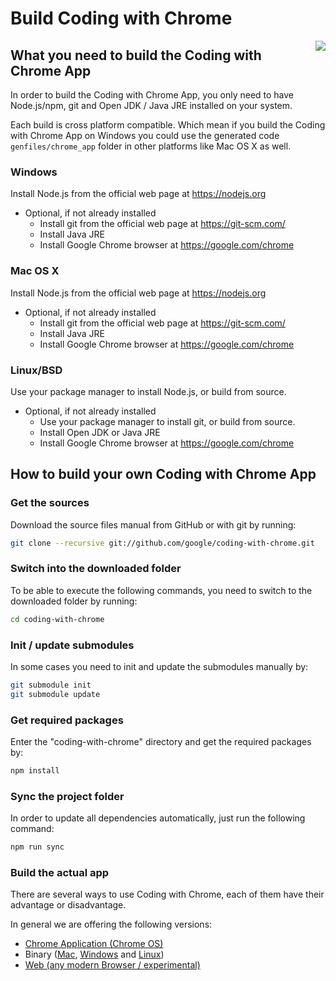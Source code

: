 Build Coding with Chrome
=========================

<img src="static_files/images/cwc_logo.png" align="right">

What you need to build the Coding with Chrome App
--------------------------------------------------

In order to build the Coding with Chrome App, you only need to have Node.js/npm,
git and Open JDK / Java JRE installed on your system.

Each build is cross platform compatible. Which mean if you build the
Coding with Chrome App on Windows you could use the generated code
`genfiles/chrome_app` folder in other platforms like Mac OS X as well.

### Windows

Install Node.js from the official web page at <https://nodejs.org>

* Optional, if not already installed
  * Install git from the official web page at <https://git-scm.com/>
  * Install Java JRE
  * Install Google Chrome browser at <https://google.com/chrome>

### Mac OS X

Install Node.js from the official web page at <https://nodejs.org>

* Optional, if not already installed
  * Install git from the official web page at <https://git-scm.com/>
  * Install Java JRE
  * Install Google Chrome browser at <https://google.com/chrome>

### Linux/BSD

Use your package manager to install Node.js, or build from source.

* Optional, if not already installed
  * Use your package manager to install git, or build from source.
  * Install Open JDK or Java JRE
  * Install Google Chrome browser at <https://google.com/chrome>

How to build your own Coding with Chrome App
---------------------------------------------

### Get the sources

Download the source files manual from GitHub or with git by running:

```bash
git clone --recursive git://github.com/google/coding-with-chrome.git
```

### Switch into the downloaded folder

To be able to execute the following commands, you need to switch to the
downloaded folder by running:

```bash
cd coding-with-chrome
```

### Init / update submodules

In some cases you need to init and update the submodules manually by:

```bash
git submodule init
git submodule update
```

### Get required packages

Enter the "coding-with-chrome" directory and get the required packages by:

```bash
npm install
```

### Sync the project folder

In order to update all dependencies automatically, just run the following
command:

```bash
npm run sync
```

### Build the actual app

There are several ways to use Coding with Chrome, each of them have their
advantage or disadvantage.

In general we are offering the following versions:

* [Chrome Application (Chrome OS)](doc/BUILD_CHROME_OS.md)
* Binary ([Mac](doc/BUILD_MAC_APP.md),
  [Windows](doc/BUILD_WIN_APP.md) and [Linux](doc/BUILD_LINUX_APP.md))
* [Web (any modern Browser / experimental)](doc/BUILD_WEB.md)
